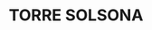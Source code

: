 ---
layout: test
title:  "TORRE SOLSONA"
coordinates:
  - group1:
        - [1.449246841947047, 42.361360135270068]
        - [1.449283027152797, 42.36139859317376]
        - [1.449349110448561, 42.361456648324804]
        - [1.44939616793973, 42.36146479511595]
        - [1.44943447312855, 42.361462809858828]
        - [1.449506724347188, 42.361498834898732]
        - [1.449570120733268, 42.361528898837165]
        - [1.449609140500183, 42.361543612584782]
        - [1.44961991683601, 42.361562951144656]
        - [1.449675972964497, 42.361571219528834]
        - [1.449682414165149, 42.361583823692278]
        - [1.44974315418943, 42.361584645162459]
        - [1.44984203864866, 42.36154425894788]
        - [1.449881901016545, 42.361501822808833]
        - [1.449916804218389, 42.361455147245252]
        - [1.449920506807866, 42.361441845795021]
        - [1.449929455635707, 42.361421105057516]
        - [1.449951257760948, 42.361403876005497]
        - [1.449956085151796, 42.36139058976385]
        - [1.449953161912045, 42.361372191896642]
        - [1.449916658410779, 42.361346664183152]
        - [1.449818201330903, 42.36127815791798]
        - [1.449768251504469, 42.361250362141043]
        - [1.449732831934357, 42.361226517967722]
        - [1.449704487757215, 42.361212365878607]
        - [1.449674854684871, 42.361204872110122]
        - [1.449634371836732, 42.361203907350493]
        - [1.449611814128233, 42.361206105664365]
        - [1.44959368385488, 42.361211284501415]
        - [1.449527911585691, 42.361232091105471]
        - [1.449429950637369, 42.361234938397139]
        - [1.449383016410163, 42.361221786467858]
        - [1.449345285838221, 42.361200414323385]
        - [1.449302539477893, 42.361245731907673]
        - [1.449299571748673, 42.361274898207697]
        - [1.449279526688062, 42.361312178183482]
        - [1.449246841947047, 42.361360135270068]
---